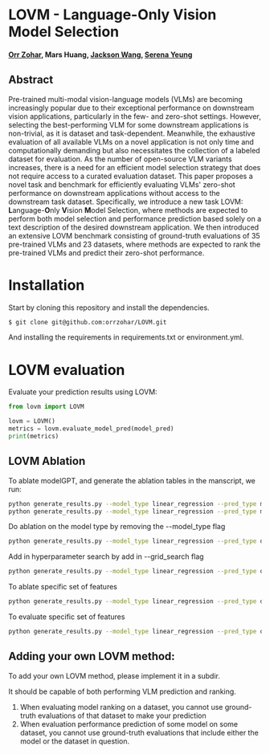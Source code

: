 # LOVM - Language-Only Vision Model Selection
#### [Orr Zohar](https://orrzohar.github.io/), Mars Huang, [Jackson Wang](https://wangkua1.github.io/), [Serena Yeung](https://marvl.stanford.edu/people.html)

## Abstract

Pre-trained multi-modal vision-language models (VLMs) are becoming increasingly popular due to their exceptional performance on downstream vision applications, particularly in the few- and zero-shot settings. 
However, selecting the best-performing VLM for some downstream applications is non-trivial, as it is dataset and task-dependent. Meanwhile, the exhaustive evaluation of all available VLMs on a novel application is not only time and  computationally demanding but also necessitates the collection of a labeled dataset for evaluation. 
As the number of open-source VLM variants increases, there is a need for an efficient model selection strategy that does not require access to a curated evaluation dataset. 
This paper proposes a novel task and benchmark for efficiently evaluating VLMs' zero-shot performance on downstream applications without access to the downstream task dataset. 
Specifically, we introduce a new task LOVM: **L**anguage-**O**nly  **V**ision  **M**odel Selection, where methods are expected to perform both model selection and performance prediction based solely on a text description of the desired downstream application.
We then introduced an extensive LOVM benchmark consisting of ground-truth evaluations of 35 pre-trained VLMs and 23 datasets, where methods are expected to rank the pre-trained VLMs and predict their zero-shot performance. 

# Installation

Start by cloning this repository and install the dependencies.  

```bash
$ git clone git@github.com:orrzohar/LOVM.git
```
And installing the requirements in requirements.txt or environment.yml.



# LOVM evaluation

Evaluate your prediction results using LOVM: 

```python
from lovm import LOVM

lovm = LOVM()
metrics = lovm.evaluate_model_pred(model_pred)
print(metrics)
```

## LOVM Ablation 

To ablate modelGPT, and generate the ablation tables in the manscript, we run:
```bash 
python generate_results.py --model_type linear_regression --pred_type model_rank --ablate_subset true
python generate_results.py --model_type linear_regression --pred_type model_pred --ablate_subset true
```

Do ablation on the model type by removing the --model_type flag
```bash 
python generate_results.py --model_type linear_regression --pred_type dataset_rank --ablate_subset true
```

Add in hyperparameter search by add in --grid_search flag
```bash 
python generate_results.py --model_type linear_regression --pred_type dataset_rank --grid_search --ablate_subset true
```

To ablate specific set of features
```bash 
python generate_results.py --model_type linear_regression --pred_type dataset_rank --features text-f1,intraclass_sim,inter_close --ablate_subset true
```

To evaluate specific set of features
```bash 
python generate_results.py --model_type linear_regression --pred_type dataset_rank --features text-f1,intraclass_sim,inter_close
```

## Adding your own LOVM method:
To add your own LOVM method, please implement it in a subdir. 

It should be capable of both performing VLM prediction and ranking. 
1. When evaluating model ranking on a dataset, you cannot use ground-truth evaluations of that dataset to make your prediction
2. When evaluation performance prediction of some model on some dataset, you cannot use ground-truth evaluations that include either the model or the dataset in question.
